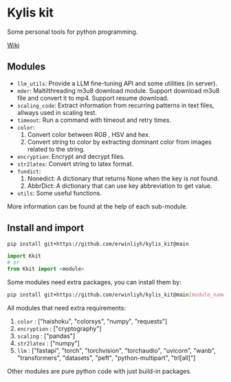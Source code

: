 # Kylis kit

Some personal tools for python programming.

[Wiki](https://erwinliyh.github.io/Kylis_Kit/Kkit.html)

## Modules

- `llm_utils`: Provide a LLM fine-tuning API and some utilities (in server).
- `mder`: Maltilthreading m3u8 download module. Support download m3u8 file and convert it to mp4. Support resume download.
- `scaling_code`: Extract information from recurring patterns in text files, allways used in scaling test.
- `timeout`: Run a command with timeout and retry times.
- `color`:
    1. Convert color between RGB , HSV and hex.
    2. Convert string to color by extracting dominant color from images related to the string.
- `encryption`: Encrypt and decrypt files.
- `str2latex`: Convert string to latex format.
- `fundict`: 
    1. Nonedict: A dictionary that returns None when the key is not found.
    2. AbbrDict: A dictionary that can use key abbreviation to get value.
- `utils`: Some useful functions.

More information can be found at the help of each sub-module.

## Install and import

```bash
pip install git+https://github.com/erwinliyh/kylis_kit@main
```

```python
import Kkit
# or
from Kkit import <module>
```

Some modules need extra packages, you can install them by:

```bash
pip install git+https://github.com/erwinliyh/kylis_kit@main[module_name]
```

All modules that need extra requirements:

1. `color` : ["haishoku", "colorsys", "numpy", "requests"]
2. `encryption` : ["cryptography"]
3. `scaling` : ["pandas"]
4. `str2latex` : ["numpy"]
5. `llm` : ["fastapi", "torch", "torchvision", "torchaudio", "uvicorn", "wanb",
            "transformers", "datasets", "peft", "python-multipart", "trl[all]"]

Other modules are pure python code with just build-in packages.